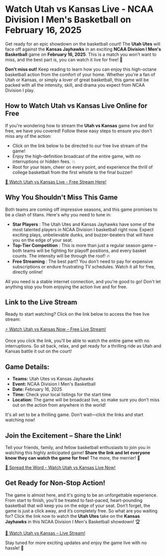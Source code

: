 # Watch Utah vs Kansas Live - NCAA Division I Men's Basketball on February 16, 2025

Get ready for an epic showdown on the basketball court! The **Utah Utes** will face off against the **Kansas Jayhawks** in an exciting **NCAA Division I Men's Basketball** game on **February 16, 2025**. This is a match you won’t want to miss, and the best part is, you can watch it live for free! 🎉

**Don't miss out!** Keep reading to learn how you can enjoy this high-octane basketball action from the comfort of your home. Whether you're a fan of Utah or Kansas, or simply a lover of great basketball, this game will be packed with all the intensity, skill, and drama you expect from NCAA Division I play.

## How to Watch Utah vs Kansas Live Online for Free

If you're wondering how to stream the **Utah vs Kansas** game live and for free, we have you covered! Follow these easy steps to ensure you don't miss any of the action:

- Click on the link below to be directed to our free live stream of the game!
- Enjoy the high-definition broadcast of the entire game, with no interruptions or hidden fees. 💥
- Root for your team, cheer on every point, and experience the thrill of college basketball from the first whistle to the final buzzer!

[🔴 Watch Utah vs Kansas Live - Free Stream Here!](https://tinyurl.com/livestreamfreeo?st=Utah+vs+Kansas&si=ghc)

## Why You Shouldn't Miss This Game

Both teams are coming off impressive seasons, and this game promises to be a clash of titans. Here's why you need to tune in:

- **Star Players** : The Utah Utes and Kansas Jayhawks have some of the most talented players in NCAA Division I basketball right now. Expect exciting plays, unbelievable dunks, and buzzer-beaters that will have you on the edge of your seat.
- **Top-Tier Competition** : This is more than just a regular season game – both teams will be fighting for playoff positions, and every basket counts. The intensity will be through the roof! 🔥
- **Free Streaming** : The best part? You don’t need to pay for expensive subscriptions or endure frustrating TV schedules. Watch it all for free, directly online!

All you need is a stable internet connection, and you're good to go! Don't let anything stop you from enjoying the action live and for free.

## Link to the Live Stream

Ready to start watching? Click on the link below to access the free live stream:

[⚡ Watch Utah vs Kansas Now – Free Live Stream!](https://tinyurl.com/livestreamfreeo?st=Utah+vs+Kansas&si=ghc)

Once you click the link, you'll be able to watch the entire game with no interruptions. So sit back, relax, and get ready for a thrilling ride as Utah and Kansas battle it out on the court!

## Game Details:

- **Teams:** Utah Utes vs Kansas Jayhawks
- **Event:** NCAA Division I Men's Basketball
- **Date:** February 16, 2025
- **Time:** Check your local listings for the start time
- **Location:** The game will be broadcast live, so make sure you don't miss out on the action from anywhere in the world!

It's all set to be a thrilling game. Don’t wait—click the links and start watching now!

## Join the Excitement – Share the Link!

Tell your friends, family, and fellow basketball enthusiasts to join you in watching this highly anticipated game! **Share the link and let everyone know they can watch the game for free!** The more, the merrier! 🏀

[💬 Spread the Word - Watch Utah vs Kansas Live Now!](https://tinyurl.com/livestreamfreeo?st=Utah+vs+Kansas&si=ghc)

## Get Ready for Non-Stop Action!

The game is almost here, and it's going to be an unforgettable experience. From start to finish, you'll be treated to fast-paced, heart-pounding basketball that will keep you on the edge of your seat. Don’t forget, the game is just a click away, and it’s completely free. So what are you waiting for? Click the link now to watch the **Utah Utes** take on the **Kansas Jayhawks** in this NCAA Division I Men's Basketball showdown! 🏆

[🎥 Watch Utah vs Kansas – Live Stream!](https://tinyurl.com/livestreamfreeo?st=Utah+vs+Kansas&si=ghc)

Stay tuned for more exciting updates and enjoy the game live with no hassle! 🏀
